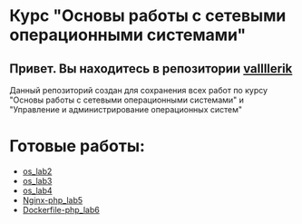 # Курс "Основы работы с сетевыми операционными системами"

## Привет. Вы находитесь в репозитории [vallllerik](https://github.com/vallllerik/linux_labs)

Данный репозиторий создан для сохранения всех работ по курсу "Основы работы с сетевыми операционными системами" и "Управление и администрирование операционных систем"
# Готовые работы:
+ [os_lab2](https://github.com/vallllerik/linux_labs/tree/master/os_labs2/ansible)
+ [os_lab3](https://github.com/vallllerik/linux_labs/tree/master/os_lab3)
+ [os_lab4](https://github.com/vallllerik/linux_labs/tree/master/os_lab4)
+ [Nginx-php_lab5](https://github.com/vallllerik/linux_labs/tree/master/lab_5(nginx%2C%20php))
+ [Dockerfile-php_lab6](https://github.com/vallllerik/linux_labs/blob/master/lab6)
